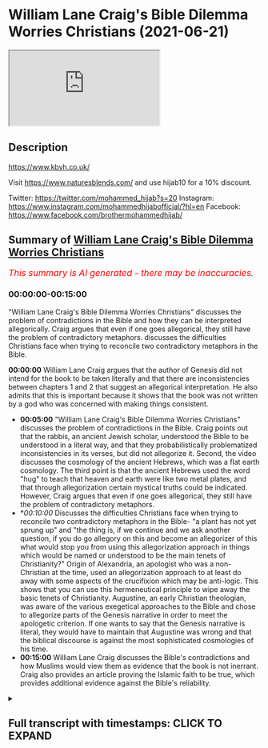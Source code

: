 # William Lane Craig's Bible Dilemma Worries Christians (2021-06-21)

<iframe loading='lazy' allow='autoplay' src='https://www.youtube.com/embed/d3uKsG31xWI'></iframe>

## Description

https://www.kbyh.co.uk/

Visit https://www.naturesblends.com/ and use hijab10 for a 10% discount. 

Twitter: https://twitter.com/mohammed_hijab?s=20
Instagram: https://www.instagram.com/mohammedhijabofficial/?hl=en
Facebook: https://www.facebook.com/brothermohammedhijab/

## Summary of [William Lane Craig's Bible Dilemma Worries Christians](https://www.youtube.com/watch?v=d3uKsG31xWI)


*<span style="color:red; font-size:125%">This summary is AI generated - there may be inaccuracies</span>. [](/)*

### <a onclick="modifyYTiframeseektime('0')">00:00:00-00:15:00</a>

 "William Lane Craig's Bible Dilemma Worries Christians" discusses the problem of contradictions in the Bible and how they can be interpreted allegorically. Craig argues that even if one goes allegorical, they still have the problem of contradictory metaphors.  discusses the difficulties Christians face when trying to reconcile two contradictory metaphors in the Bible.

**<a onclick="modifyYTiframeseektime('0')">00:00:00</a>** William Lane Craig argues that the author of Genesis did not intend for the book to be taken literally and that there are inconsistencies between chapters 1 and 2 that suggest an allegorical interpretation. He also admits that this is important because it shows that the book was not written by a god who was concerned with making things consistent.
* **<a onclick="modifyYTiframeseektime('300')">00:05:00</a>**  "William Lane Craig's Bible Dilemma Worries Christians" discusses the problem of contradictions in the Bible. Craig points out that the rabbis, an ancient Jewish scholar, understood the Bible to be understood in a literal way, and that they probabilistically problematized inconsistencies in its verses, but did not allegorize it. Second, the video discusses the cosmology of the ancient Hebrews, which was a flat earth cosmology. The third point is that the ancient Hebrews used the word "hug" to teach that heaven and earth were like two metal plates, and that through allegorization certain mystical truths could be indicated. However, Craig argues that even if one goes allegorical, they still have the problem of contradictory metaphors.
* **<a onclick="modifyYTiframeseektime('600')">00:10:00</a>* Discusses the difficulties Christians face when trying to reconcile two contradictory metaphors in the Bible- "a plant has not yet sprung up" and "the thing is, if we continue and we ask another question, if you do go allegory on this and become an allegorizer of this what would stop you from using this allegorization approach in things which would be named or understood to be the main tenets of Christianity?" Origin of Alexandria, an apologist who was a non-Christian at the time, used an allegorization approach to at least do away with some aspects of the crucifixion which may be anti-logic. This shows that you can use this hermeneutical principle to wipe away the basic tenets of Christianity. Augustine, an early Christian theologian, was aware of the various exegetical approaches to the Bible and chose to allegorize parts of the Genesis narrative in order to meet the apologetic criterion. If one wants to say that the Genesis narrative is literal, they would have to maintain that Augustine was wrong and that the biblical discourse is against the most sophisticated cosmologies of his time.
* **<a onclick="modifyYTiframeseektime('900')">00:15:00</a>**  William Lane Craig discusses the Bible's contradictions and how Muslims would view them as evidence that the book is not inerrant. Craig also provides an article proving the Islamic faith to be true, which provides additional evidence against the Bible's reliability.

<details><summary><h2>Full transcript with timestamps: CLICK TO EXPAND</h2></summary>

<a onclick="modifyYTiframeseektime('0')">0:00:00</a> you've got two options option one go  
<a onclick="modifyYTiframeseektime('3')">0:00:03</a> literal  
<a onclick="modifyYTiframeseektime('4')">0:00:04</a> and then this is completely against  
<a onclick="modifyYTiframeseektime('6')">0:00:06</a> science as william lane craig himself  
<a onclick="modifyYTiframeseektime('8')">0:00:08</a> knows  
<a onclick="modifyYTiframeseektime('9')">0:00:09</a> because you'd have to say that the  
<a onclick="modifyYTiframeseektime('10')">0:00:10</a> universe was created in six 24-hour days  
<a onclick="modifyYTiframeseektime('12')">0:00:12</a> and that is six thousand years old  
<a onclick="modifyYTiframeseektime('14')">0:00:14</a> or you go allegorical and if you go  
<a onclick="modifyYTiframeseektime('16')">0:00:16</a> allegorical you've still got the problem  
<a onclick="modifyYTiframeseektime('18')">0:00:18</a> of contradictory metaphors  
<a onclick="modifyYTiframeseektime('25')">0:00:25</a> it's the hijab 10 discount code for 10  
<a onclick="modifyYTiframeseektime('28')">0:00:28</a> discount on a wide range of products  
<a onclick="modifyYTiframeseektime('30')">0:00:30</a> including premium ethiopian black seed  
<a onclick="modifyYTiframeseektime('33')">0:00:33</a> products  
<a onclick="modifyYTiframeseektime('35')">0:00:35</a> how are you guys doing today i'm going  
<a onclick="modifyYTiframeseektime('37')">0:00:37</a> to be refuting william lane craig  
<a onclick="modifyYTiframeseektime('39')">0:00:39</a> dr william lane craig is a premier  
<a onclick="modifyYTiframeseektime('42')">0:00:42</a> season debate and apologists in the  
<a onclick="modifyYTiframeseektime('44')">0:00:44</a> christian world a scholar somebody who's  
<a onclick="modifyYTiframeseektime('46')">0:00:46</a> gone through the academic group  
<a onclick="modifyYTiframeseektime('47')">0:00:47</a> published many books  
<a onclick="modifyYTiframeseektime('48')">0:00:48</a> many many books in fact is almost uh 70  
<a onclick="modifyYTiframeseektime('51')">0:00:51</a> years old i think if not  
<a onclick="modifyYTiframeseektime('53')">0:00:53</a> he has passed that age so he's almost  
<a onclick="modifyYTiframeseektime('54')">0:00:54</a> double my age as somebody who's debated  
<a onclick="modifyYTiframeseektime('57')">0:00:57</a> some prominent figures from the atheist  
<a onclick="modifyYTiframeseektime('58')">0:00:58</a> community from even within his own  
<a onclick="modifyYTiframeseektime('60')">0:01:00</a> christian community and someone who  
<a onclick="modifyYTiframeseektime('62')">0:01:02</a> contributes and has done so  
<a onclick="modifyYTiframeseektime('64')">0:01:04</a> to the public discourse for i don't know  
<a onclick="modifyYTiframeseektime('67')">0:01:07</a> the last 30 40 years  
<a onclick="modifyYTiframeseektime('69')">0:01:09</a> what i'm going to be refuting him on is  
<a onclick="modifyYTiframeseektime('71')">0:01:11</a> his stance  
<a onclick="modifyYTiframeseektime('72')">0:01:12</a> on this genesis narrative in particular  
<a onclick="modifyYTiframeseektime('75')">0:01:15</a> and what he thinks  
<a onclick="modifyYTiframeseektime('76')">0:01:16</a> of it first of all let's take a look at  
<a onclick="modifyYTiframeseektime('78')">0:01:18</a> what he says in response to a question  
<a onclick="modifyYTiframeseektime('80')">0:01:20</a> that somebody asks from the audience and  
<a onclick="modifyYTiframeseektime('82')">0:01:22</a> then come back and comment on this  
<a onclick="modifyYTiframeseektime('83')">0:01:23</a> the first one the bible says god created  
<a onclick="modifyYTiframeseektime('87')">0:01:27</a> the earth  
<a onclick="modifyYTiframeseektime('88')">0:01:28</a> in seven days how does the big bang  
<a onclick="modifyYTiframeseektime('91')">0:01:31</a> theory fit  
<a onclick="modifyYTiframeseektime('92')">0:01:32</a> into this the big bang theory would be  
<a onclick="modifyYTiframeseektime('95')">0:01:35</a> incompatible with a literalistic  
<a onclick="modifyYTiframeseektime('99')">0:01:39</a> interpretation of genesis chapter 1. an  
<a onclick="modifyYTiframeseektime('101')">0:01:41</a> interpretation that  
<a onclick="modifyYTiframeseektime('103')">0:01:43</a> takes the days to be consecutive 24-hour  
<a onclick="modifyYTiframeseektime('106')">0:01:46</a> periods of time  
<a onclick="modifyYTiframeseektime('108')">0:01:48</a> however since the time of the church  
<a onclick="modifyYTiframeseektime('110')">0:01:50</a> fathers such as augustine  
<a onclick="modifyYTiframeseektime('113')">0:01:53</a> up until the present century most  
<a onclick="modifyYTiframeseektime('116')">0:01:56</a> biblical scholars  
<a onclick="modifyYTiframeseektime('117')">0:01:57</a> don't adopt that sort of literalistic  
<a onclick="modifyYTiframeseektime('120')">0:02:00</a> interpretation of the opening chapter  
<a onclick="modifyYTiframeseektime('122')">0:02:02</a> of genesis and i say that not on the  
<a onclick="modifyYTiframeseektime('125')">0:02:05</a> basis of modern science but on the basis  
<a onclick="modifyYTiframeseektime('128')">0:02:08</a> of the text itself there are indications  
<a onclick="modifyYTiframeseektime('130')">0:02:10</a> in the text itself that the author  
<a onclick="modifyYTiframeseektime('133')">0:02:13</a> didn't intend this to be taken in a sort  
<a onclick="modifyYTiframeseektime('135')">0:02:15</a> of wooden literalistic  
<a onclick="modifyYTiframeseektime('136')">0:02:16</a> way and so someone like saint augustine  
<a onclick="modifyYTiframeseektime('139')">0:02:19</a> for example  
<a onclick="modifyYTiframeseektime('140')">0:02:20</a> knew nothing of modern cosmology or  
<a onclick="modifyYTiframeseektime('142')">0:02:22</a> geology  
<a onclick="modifyYTiframeseektime('143')">0:02:23</a> um but didn't take this in a  
<a onclick="modifyYTiframeseektime('145')">0:02:25</a> literalistic way and i  
<a onclick="modifyYTiframeseektime('146')">0:02:26</a> i think that that is correct i would say  
<a onclick="modifyYTiframeseektime('149')">0:02:29</a> that  
<a onclick="modifyYTiframeseektime('150')">0:02:30</a> there are many different non-literal  
<a onclick="modifyYTiframeseektime('154')">0:02:34</a> ways of construing genesis 1 that are  
<a onclick="modifyYTiframeseektime('156')">0:02:36</a> open to biblically  
<a onclick="modifyYTiframeseektime('158')">0:02:38</a> faithful christians today and that are  
<a onclick="modifyYTiframeseektime('160')">0:02:40</a> wholly consistent and consonant with the  
<a onclick="modifyYTiframeseektime('163')">0:02:43</a> data of modern cosmology so as you can  
<a onclick="modifyYTiframeseektime('165')">0:02:45</a> see there  
<a onclick="modifyYTiframeseektime('166')">0:02:46</a> what we saw is william lynn craig  
<a onclick="modifyYTiframeseektime('168')">0:02:48</a> answering the question very frankly  
<a onclick="modifyYTiframeseektime('170')">0:02:50</a> he thinks that the approach that should  
<a onclick="modifyYTiframeseektime('172')">0:02:52</a> be applied  
<a onclick="modifyYTiframeseektime('173')">0:02:53</a> the hermeneutical approach is an  
<a onclick="modifyYTiframeseektime('174')">0:02:54</a> allegorical um or  
<a onclick="modifyYTiframeseektime('176')">0:02:56</a> allegorizing approach to the genesis  
<a onclick="modifyYTiframeseektime('178')">0:02:58</a> narrative or the creation narrative in  
<a onclick="modifyYTiframeseektime('180')">0:03:00</a> particular  
<a onclick="modifyYTiframeseektime('181')">0:03:01</a> when i looked into his website this is  
<a onclick="modifyYTiframeseektime('183')">0:03:03</a> what he had to say  
<a onclick="modifyYTiframeseektime('185')">0:03:05</a> as the reason why he does so this is  
<a onclick="modifyYTiframeseektime('188')">0:03:08</a> what he says he says  
<a onclick="modifyYTiframeseektime('188')">0:03:08</a> the author of genesis seems utterly  
<a onclick="modifyYTiframeseektime('191')">0:03:11</a> unconcerned  
<a onclick="modifyYTiframeseektime('192')">0:03:12</a> to iron out the inconsistencies between  
<a onclick="modifyYTiframeseektime('195')">0:03:15</a> chapter one and chapter two  
<a onclick="modifyYTiframeseektime('197')">0:03:17</a> that commentators have struggled with  
<a onclick="modifyYTiframeseektime('199')">0:03:19</a> for centuries  
<a onclick="modifyYTiframeseektime('200')">0:03:20</a> he does not seem to care that they're  
<a onclick="modifyYTiframeseektime('202')">0:03:22</a> inconsistent  
<a onclick="modifyYTiframeseektime('204')">0:03:24</a> an attitude suggestive of an intended  
<a onclick="modifyYTiframeseektime('207')">0:03:27</a> non-literal interpretation when he goes  
<a onclick="modifyYTiframeseektime('210')">0:03:30</a> on to  
<a onclick="modifyYTiframeseektime('211')">0:03:31</a> explain why he speaks about the fact  
<a onclick="modifyYTiframeseektime('214')">0:03:34</a> that in genesis chapter 1 that  
<a onclick="modifyYTiframeseektime('218')">0:03:38</a> you know the the plant had been created  
<a onclick="modifyYTiframeseektime('220')">0:03:40</a> on the the third day  
<a onclick="modifyYTiframeseektime('222')">0:03:42</a> in genesis chapter 1 verse number 14 or  
<a onclick="modifyYTiframeseektime('225')">0:03:45</a> verse number 12  
<a onclick="modifyYTiframeseektime('226')">0:03:46</a> and in genesis chapter 2 verse number 5  
<a onclick="modifyYTiframeseektime('229')">0:03:49</a> that no plant has sprung up yet  
<a onclick="modifyYTiframeseektime('232')">0:03:52</a> so he admits this is so telling and this  
<a onclick="modifyYTiframeseektime('234')">0:03:54</a> is extremely important  
<a onclick="modifyYTiframeseektime('237')">0:03:57</a> william lane craig one of the premier  
<a onclick="modifyYTiframeseektime('239')">0:03:59</a> apologists and scholars of the christian  
<a onclick="modifyYTiframeseektime('241')">0:04:01</a> world  
<a onclick="modifyYTiframeseektime('242')">0:04:02</a> admits candidly to one of the people  
<a onclick="modifyYTiframeseektime('244')">0:04:04</a> that are asking him  
<a onclick="modifyYTiframeseektime('246')">0:04:06</a> that there are contradictions in the  
<a onclick="modifyYTiframeseektime('248')">0:04:08</a> bible he admits that because of those  
<a onclick="modifyYTiframeseektime('251')">0:04:11</a> inconsistencies and contradictions that  
<a onclick="modifyYTiframeseektime('253')">0:04:13</a> there must be an allegorization  
<a onclick="modifyYTiframeseektime('256')">0:04:16</a> approach that is applied hermeneutically  
<a onclick="modifyYTiframeseektime('258')">0:04:18</a> to  
<a onclick="modifyYTiframeseektime('259')">0:04:19</a> the genesis creation story this is  
<a onclick="modifyYTiframeseektime('262')">0:04:22</a> extremely  
<a onclick="modifyYTiframeseektime('263')">0:04:23</a> important why because not just the fact  
<a onclick="modifyYTiframeseektime('266')">0:04:26</a> that it's mentioned in the quran  
<a onclick="modifyYTiframeseektime('268')">0:04:28</a> that if this book had been other from  
<a onclick="modifyYTiframeseektime('270')">0:04:30</a> other than god that would have been  
<a onclick="modifyYTiframeseektime('272')">0:04:32</a> left and kathira they would have found  
<a onclick="modifyYTiframeseektime('274')">0:04:34</a> in it many inconsistencies  
<a onclick="modifyYTiframeseektime('276')">0:04:36</a> but just a logical principle that if  
<a onclick="modifyYTiframeseektime('279')">0:04:39</a> something is true it has to fulfill  
<a onclick="modifyYTiframeseektime('282')">0:04:42</a> the basic criterion of consistency now  
<a onclick="modifyYTiframeseektime('285')">0:04:45</a> that is depending on or even if  
<a onclick="modifyYTiframeseektime('288')">0:04:48</a> one is depending on a coherentist  
<a onclick="modifyYTiframeseektime('291')">0:04:51</a> understanding of truth  
<a onclick="modifyYTiframeseektime('292')">0:04:52</a> and not necessarily a correspondence  
<a onclick="modifyYTiframeseektime('295')">0:04:55</a> theory understanding  
<a onclick="modifyYTiframeseektime('296')">0:04:56</a> of truth where truth must correspond  
<a onclick="modifyYTiframeseektime('298')">0:04:58</a> with the objective world  
<a onclick="modifyYTiframeseektime('299')">0:04:59</a> because one could ask a very important  
<a onclick="modifyYTiframeseektime('301')">0:05:01</a> question the question  
<a onclick="modifyYTiframeseektime('303')">0:05:03</a> someone may want to ask is why would you  
<a onclick="modifyYTiframeseektime('306')">0:05:06</a> have  
<a onclick="modifyYTiframeseektime('307')">0:05:07</a> or what use would there be of a  
<a onclick="modifyYTiframeseektime('311')">0:05:11</a> contradictory set  
<a onclick="modifyYTiframeseektime('312')">0:05:12</a> of metaphors in the bible because  
<a onclick="modifyYTiframeseektime('315')">0:05:15</a> they're saying it's metaphorized but why  
<a onclick="modifyYTiframeseektime('317')">0:05:17</a> should you have any kind of  
<a onclick="modifyYTiframeseektime('318')">0:05:18</a> contradiction anyway even if you have  
<a onclick="modifyYTiframeseektime('321')">0:05:21</a> metaphors that contradict each other  
<a onclick="modifyYTiframeseektime('323')">0:05:23</a> what function do they serve and does  
<a onclick="modifyYTiframeseektime('326')">0:05:26</a> this not  
<a onclick="modifyYTiframeseektime('327')">0:05:27</a> not meet unfortunately the basic  
<a onclick="modifyYTiframeseektime('330')">0:05:30</a> criterion for truth in so much as  
<a onclick="modifyYTiframeseektime('333')">0:05:33</a> it is inconsistent so this is the first  
<a onclick="modifyYTiframeseektime('336')">0:05:36</a> thing that you have a real hermeneutical  
<a onclick="modifyYTiframeseektime('338')">0:05:38</a> problem  
<a onclick="modifyYTiframeseektime('339')">0:05:39</a> on your hand the second thing which is  
<a onclick="modifyYTiframeseektime('341')">0:05:41</a> extremely  
<a onclick="modifyYTiframeseektime('342')">0:05:42</a> important is the fact that he stated  
<a onclick="modifyYTiframeseektime('345')">0:05:45</a> that the church fathers  
<a onclick="modifyYTiframeseektime('347')">0:05:47</a> the church fathers were allegorists  
<a onclick="modifyYTiframeseektime('351')">0:05:51</a> in the same way well if you really think  
<a onclick="modifyYTiframeseektime('354')">0:05:54</a> about it  
<a onclick="modifyYTiframeseektime('354')">0:05:54</a> you had an ecumenical writer or an  
<a onclick="modifyYTiframeseektime('357')">0:05:57</a> ecclesiastic writer origin of alexandria  
<a onclick="modifyYTiframeseektime('359')">0:05:59</a> who was very clear  
<a onclick="modifyYTiframeseektime('360')">0:06:00</a> in his allegorizing of these narratives  
<a onclick="modifyYTiframeseektime('364')">0:06:04</a> but the question is  
<a onclick="modifyYTiframeseektime('365')">0:06:05</a> why did he allegorize these narratives  
<a onclick="modifyYTiframeseektime('367')">0:06:07</a> and very similar for the to the reason  
<a onclick="modifyYTiframeseektime('369')">0:06:09</a> that craig employs he allegorized it  
<a onclick="modifyYTiframeseektime('372')">0:06:12</a> because  
<a onclick="modifyYTiframeseektime('373')">0:06:13</a> it was unintelligible if understood  
<a onclick="modifyYTiframeseektime('375')">0:06:15</a> literally  
<a onclick="modifyYTiframeseektime('377')">0:06:17</a> so before i get to that i want to take  
<a onclick="modifyYTiframeseektime('380')">0:06:20</a> one step back  
<a onclick="modifyYTiframeseektime('381')">0:06:21</a> and i will be quoting lots of  
<a onclick="modifyYTiframeseektime('383')">0:06:23</a> information here to prove these points  
<a onclick="modifyYTiframeseektime('386')">0:06:26</a> the first thing is the rabbis  
<a onclick="modifyYTiframeseektime('389')">0:06:29</a> in the what you call the mid rashem the  
<a onclick="modifyYTiframeseektime('391')">0:06:31</a> tafseer the exegesis of the bible they  
<a onclick="modifyYTiframeseektime('394')">0:06:34</a> all understood this  
<a onclick="modifyYTiframeseektime('395')">0:06:35</a> the bible to be understood in a literal  
<a onclick="modifyYTiframeseektime('397')">0:06:37</a> way i'm reading for example  
<a onclick="modifyYTiframeseektime('400')">0:06:40</a> this is the midrashim okay  
<a onclick="modifyYTiframeseektime('403')">0:06:43</a> and so this is what's mentioned in the  
<a onclick="modifyYTiframeseektime('404')">0:06:44</a> midrashim it was taught the light  
<a onclick="modifyYTiframeseektime('407')">0:06:47</a> which was created in the six days of  
<a onclick="modifyYTiframeseektime('409')">0:06:49</a> creation cannot illumine  
<a onclick="modifyYTiframeseektime('411')">0:06:51</a> by day because it would because it would  
<a onclick="modifyYTiframeseektime('413')">0:06:53</a> eclipse the light of the sun  
<a onclick="modifyYTiframeseektime('415')">0:06:55</a> nor by night because it was created only  
<a onclick="modifyYTiframeseektime('417')">0:06:57</a> to illumine by the day  
<a onclick="modifyYTiframeseektime('418')">0:06:58</a> then where is it is it stored up for the  
<a onclick="modifyYTiframeseektime('421')">0:07:01</a> righteous in the messianic future as  
<a onclick="modifyYTiframeseektime('423')">0:07:03</a> says moreover the light of the moon  
<a onclick="modifyYTiframeseektime('425')">0:07:05</a> shall be the light of the sun  
<a onclick="modifyYTiframeseektime('426')">0:07:06</a> and the light of the sun shall be  
<a onclick="modifyYTiframeseektime('428')">0:07:08</a> seven-fold the light of the days  
<a onclick="modifyYTiframeseektime('430')">0:07:10</a> and this is uh in isaiah chapter 30  
<a onclick="modifyYTiframeseektime('433')">0:07:13</a> verse number 26  
<a onclick="modifyYTiframeseektime('434')">0:07:14</a> and then the person who's executing this  
<a onclick="modifyYTiframeseektime('437')">0:07:17</a> who's a rabbi he says seven surely there  
<a onclick="modifyYTiframeseektime('439')">0:07:19</a> were only three since the libernaries  
<a onclick="modifyYTiframeseektime('440')">0:07:20</a> were created on the fourth day  
<a onclick="modifyYTiframeseektime('442')">0:07:22</a> so they problematized the  
<a onclick="modifyYTiframeseektime('444')">0:07:24</a> inconsistencies that were in the bible  
<a onclick="modifyYTiframeseektime('447')">0:07:27</a> but they did not allegorize the biblical  
<a onclick="modifyYTiframeseektime('450')">0:07:30</a> text  
<a onclick="modifyYTiframeseektime('451')">0:07:31</a> something different to what william lane  
<a onclick="modifyYTiframeseektime('453')">0:07:33</a> craig did okay this is very important  
<a onclick="modifyYTiframeseektime('455')">0:07:35</a> they prob  
<a onclick="modifyYTiframeseektime('455')">0:07:35</a> they problematized it but they did not  
<a onclick="modifyYTiframeseektime('457')">0:07:37</a> allegorize it  
<a onclick="modifyYTiframeseektime('459')">0:07:39</a> the second thing is this is their  
<a onclick="modifyYTiframeseektime('460')">0:07:40</a> cosmology the rabbi's cosmology in the  
<a onclick="modifyYTiframeseektime('463')">0:07:43</a> exegesis  
<a onclick="modifyYTiframeseektime('464')">0:07:44</a> they say the thickness of the firmament  
<a onclick="modifyYTiframeseektime('466')">0:07:46</a> equals that of the earth  
<a onclick="modifyYTiframeseektime('468')">0:07:48</a> compare it it is he that sitteth above  
<a onclick="modifyYTiframeseektime('472')">0:07:52</a> the circle of the earth isaiah 40  
<a onclick="modifyYTiframeseektime('475')">0:07:55</a> 22 and he walketh in the circuit of the  
<a onclick="modifyYTiframeseektime('478')">0:07:58</a> heaven  
<a onclick="modifyYTiframeseektime('479')">0:07:59</a> job chapter 22 verse 14 the use of  
<a onclick="modifyYTiframeseektime('482')">0:08:02</a> hug in both verses teaches us they are  
<a onclick="modifyYTiframeseektime('484')">0:08:04</a> like so this is how the rabbis  
<a onclick="modifyYTiframeseektime('486')">0:08:06</a> understood it  
<a onclick="modifyYTiframeseektime('487')">0:08:07</a> this is one of the main  
<a onclick="modifyYTiframeseektime('491')">0:08:11</a> exegetes of the old testament a jewish  
<a onclick="modifyYTiframeseektime('493')">0:08:13</a> exegete of course  
<a onclick="modifyYTiframeseektime('495')">0:08:15</a> said in hanina's name  
<a onclick="modifyYTiframeseektime('498')">0:08:18</a> it is as thick as a metal plate all  
<a onclick="modifyYTiframeseektime('501')">0:08:21</a> right so these are like two metal thick  
<a onclick="modifyYTiframeseektime('502')">0:08:22</a> plates obviously this shows that their  
<a onclick="modifyYTiframeseektime('504')">0:08:24</a> cosmology was a flat earth cosmology  
<a onclick="modifyYTiframeseektime('506')">0:08:26</a> and that they were two like a sandwich  
<a onclick="modifyYTiframeseektime('509')">0:08:29</a> you know the heavens and the earth acted  
<a onclick="modifyYTiframeseektime('511')">0:08:31</a> like a sandwich  
<a onclick="modifyYTiframeseektime('513')">0:08:33</a> okay two thick plates above each other  
<a onclick="modifyYTiframeseektime('518')">0:08:38</a> like two fingers they say in thickness  
<a onclick="modifyYTiframeseektime('520')">0:08:40</a> so this clearly cannot mean  
<a onclick="modifyYTiframeseektime('522')">0:08:42</a> that the earth is round as some have  
<a onclick="modifyYTiframeseektime('525')">0:08:45</a> tried to use  
<a onclick="modifyYTiframeseektime('526')">0:08:46</a> uh isaiah 40 22 to indicate  
<a onclick="modifyYTiframeseektime('530')">0:08:50</a> now what origin as we mentioned before  
<a onclick="modifyYTiframeseektime('533')">0:08:53</a> mentions  
<a onclick="modifyYTiframeseektime('534')">0:08:54</a> is he mentions the same thing so he  
<a onclick="modifyYTiframeseektime('536')">0:08:56</a> problematizes  
<a onclick="modifyYTiframeseektime('538')">0:08:58</a> the inconsistencies in the verses but he  
<a onclick="modifyYTiframeseektime('540')">0:09:00</a> doesn't just stop there he allegorizes  
<a onclick="modifyYTiframeseektime('542')">0:09:02</a> it as a result of that problematization  
<a onclick="modifyYTiframeseektime('544')">0:09:04</a> so it says now what man of intelligence  
<a onclick="modifyYTiframeseektime('546')">0:09:06</a> will believe that the first the second  
<a onclick="modifyYTiframeseektime('547')">0:09:07</a> and the third day existed the evening in  
<a onclick="modifyYTiframeseektime('549')">0:09:09</a> the morning existed without the sun the  
<a onclick="modifyYTiframeseektime('551')">0:09:11</a> moon and the stars  
<a onclick="modifyYTiframeseektime('552')">0:09:12</a> and the first day if we may so call it  
<a onclick="modifyYTiframeseektime('555')">0:09:15</a> was even without heaven i do not think  
<a onclick="modifyYTiframeseektime('559')">0:09:19</a> anyone will doubt that these things are  
<a onclick="modifyYTiframeseektime('560')">0:09:20</a> made by scripture in a figurative manner  
<a onclick="modifyYTiframeseektime('563')">0:09:23</a> in order  
<a onclick="modifyYTiframeseektime('564')">0:09:24</a> that through them certain mystical  
<a onclick="modifyYTiframeseektime('566')">0:09:26</a> truths may be indicated  
<a onclick="modifyYTiframeseektime('567')">0:09:27</a> of course now the problem is you've got  
<a onclick="modifyYTiframeseektime('570')">0:09:30</a> two  
<a onclick="modifyYTiframeseektime('571')">0:09:31</a> options option one go literal and then  
<a onclick="modifyYTiframeseektime('574')">0:09:34</a> this is completely against science as  
<a onclick="modifyYTiframeseektime('576')">0:09:36</a> william lane craig himself knows  
<a onclick="modifyYTiframeseektime('578')">0:09:38</a> because you'd have to say that the  
<a onclick="modifyYTiframeseektime('579')">0:09:39</a> universe was created in six 24-hour days  
<a onclick="modifyYTiframeseektime('582')">0:09:42</a> and that is six thousand years old  
<a onclick="modifyYTiframeseektime('584')">0:09:44</a> or you go allegorical and if you go  
<a onclick="modifyYTiframeseektime('586')">0:09:46</a> allegorical  
<a onclick="modifyYTiframeseektime('587')">0:09:47</a> you've still got the problem of  
<a onclick="modifyYTiframeseektime('588')">0:09:48</a> contradictory metaphors the like of  
<a onclick="modifyYTiframeseektime('590')">0:09:50</a> which  
<a onclick="modifyYTiframeseektime('591')">0:09:51</a> was described by me beforehand namely  
<a onclick="modifyYTiframeseektime('594')">0:09:54</a> that you have the fact that the plants  
<a onclick="modifyYTiframeseektime('596')">0:09:56</a> were created for example in the  
<a onclick="modifyYTiframeseektime('598')">0:09:58</a> in the third day and in genesis chapter  
<a onclick="modifyYTiframeseektime('600')">0:10:00</a> two verse five no  
<a onclick="modifyYTiframeseektime('601')">0:10:01</a> plant has sprung up yet so you still  
<a onclick="modifyYTiframeseektime('603')">0:10:03</a> have these contradictory metaphors  
<a onclick="modifyYTiframeseektime('605')">0:10:05</a> now the thing is if we continue and we  
<a onclick="modifyYTiframeseektime('607')">0:10:07</a> ask another question  
<a onclick="modifyYTiframeseektime('610')">0:10:10</a> if you do go allegory on this and become  
<a onclick="modifyYTiframeseektime('613')">0:10:13</a> an allegorizer of this what would stop  
<a onclick="modifyYTiframeseektime('616')">0:10:16</a> you  
<a onclick="modifyYTiframeseektime('617')">0:10:17</a> from using this allegorization approach  
<a onclick="modifyYTiframeseektime('619')">0:10:19</a> in things which would be named or  
<a onclick="modifyYTiframeseektime('621')">0:10:21</a> understood to be  
<a onclick="modifyYTiframeseektime('622')">0:10:22</a> the main tenets of christianity so look  
<a onclick="modifyYTiframeseektime('626')">0:10:26</a> at what  
<a onclick="modifyYTiframeseektime('627')">0:10:27</a> origin of alexandria replied or how he  
<a onclick="modifyYTiframeseektime('629')">0:10:29</a> replied  
<a onclick="modifyYTiframeseektime('631')">0:10:31</a> when he was asked about  
<a onclick="modifyYTiframeseektime('634')">0:10:34</a> the crucifixion by celsus an apologist  
<a onclick="modifyYTiframeseektime('636')">0:10:36</a> who was a non-christian at the time he  
<a onclick="modifyYTiframeseektime('638')">0:10:38</a> said the events recorded to have  
<a onclick="modifyYTiframeseektime('639')">0:10:39</a> happened to jesus do not  
<a onclick="modifyYTiframeseektime('641')">0:10:41</a> possess the full view of the truth in  
<a onclick="modifyYTiframeseektime('643')">0:10:43</a> the mere letter and history for each  
<a onclick="modifyYTiframeseektime('645')">0:10:45</a> recorded event is shown to be a symbol  
<a onclick="modifyYTiframeseektime('647')">0:10:47</a> of something else  
<a onclick="modifyYTiframeseektime('648')">0:10:48</a> by those who read the scripture more  
<a onclick="modifyYTiframeseektime('650')">0:10:50</a> intelligently  
<a onclick="modifyYTiframeseektime('651')">0:10:51</a> so because celsius was interrogating him  
<a onclick="modifyYTiframeseektime('654')">0:10:54</a> on how could it be the case that a god  
<a onclick="modifyYTiframeseektime('656')">0:10:56</a> can die on a cross  
<a onclick="modifyYTiframeseektime('658')">0:10:58</a> if he's so powerful origin of alexandria  
<a onclick="modifyYTiframeseektime('661')">0:11:01</a> used an allegorization approach to at  
<a onclick="modifyYTiframeseektime('664')">0:11:04</a> least do away with some aspects of the  
<a onclick="modifyYTiframeseektime('666')">0:11:06</a> crucifixion  
<a onclick="modifyYTiframeseektime('667')">0:11:07</a> which may be anti-logic and this shows  
<a onclick="modifyYTiframeseektime('670')">0:11:10</a> you  
<a onclick="modifyYTiframeseektime('670')">0:11:10</a> that you can use this hermeneutical  
<a onclick="modifyYTiframeseektime('672')">0:11:12</a> principle to  
<a onclick="modifyYTiframeseektime('674')">0:11:14</a> wipe away the basic tenets of  
<a onclick="modifyYTiframeseektime('676')">0:11:16</a> christianity  
<a onclick="modifyYTiframeseektime('678')">0:11:18</a> so he mentions william lane craig  
<a onclick="modifyYTiframeseektime('680')">0:11:20</a> mentions  
<a onclick="modifyYTiframeseektime('682')">0:11:22</a> that augustine okay he allegorizes the  
<a onclick="modifyYTiframeseektime('685')">0:11:25</a> bible  
<a onclick="modifyYTiframeseektime('686')">0:11:26</a> and he mentions the church fathers and  
<a onclick="modifyYTiframeseektime('688')">0:11:28</a> this is actually deceptive type of  
<a onclick="modifyYTiframeseektime('690')">0:11:30</a> academics  
<a onclick="modifyYTiframeseektime('690')">0:11:30</a> because it's not the case that the  
<a onclick="modifyYTiframeseektime('692')">0:11:32</a> church fathers by and large  
<a onclick="modifyYTiframeseektime('694')">0:11:34</a> that they did this theodore and diodor  
<a onclick="modifyYTiframeseektime('698')">0:11:38</a> they saw that the um  
<a onclick="modifyYTiframeseektime('703')">0:11:43</a> that the interpretations of the bible in  
<a onclick="modifyYTiframeseektime('705')">0:11:45</a> genesis should be read literally  
<a onclick="modifyYTiframeseektime('708')">0:11:48</a> for example eusebius  
<a onclick="modifyYTiframeseektime('711')">0:11:51</a> john of christos jerome  
<a onclick="modifyYTiframeseektime('715')">0:11:55</a> and others who have we still have their  
<a onclick="modifyYTiframeseektime('718')">0:11:58</a> kind of  
<a onclick="modifyYTiframeseektime('719')">0:11:59</a> writings on their attitudes towards  
<a onclick="modifyYTiframeseektime('721')">0:12:01</a> origin especially in his allegorization  
<a onclick="modifyYTiframeseektime('723')">0:12:03</a> they didn't take the view of  
<a onclick="modifyYTiframeseektime('725')">0:12:05</a> allegorization so if you wanted to have  
<a onclick="modifyYTiframeseektime('726')">0:12:06</a> a general  
<a onclick="modifyYTiframeseektime('727')">0:12:07</a> and you wanted to have a rule the  
<a onclick="modifyYTiframeseektime('729')">0:12:09</a> general will be the literal  
<a onclick="modifyYTiframeseektime('730')">0:12:10</a> interpretation not just for  
<a onclick="modifyYTiframeseektime('732')">0:12:12</a> the rabbis who executed the bible but  
<a onclick="modifyYTiframeseektime('735')">0:12:15</a> also the bulk  
<a onclick="modifyYTiframeseektime('736')">0:12:16</a> of the church fathers who um  
<a onclick="modifyYTiframeseektime('739')">0:12:19</a> who exegeted the bible the rule would be  
<a onclick="modifyYTiframeseektime('742')">0:12:22</a> origin of alexandria who was not even  
<a onclick="modifyYTiframeseektime('745')">0:12:25</a> canonized in the church of the catholics  
<a onclick="modifyYTiframeseektime('747')">0:12:27</a> but having said that of course you have  
<a onclick="modifyYTiframeseektime('749')">0:12:29</a> a problem if you go with this  
<a onclick="modifyYTiframeseektime('750')">0:12:30</a> allegorization approach  
<a onclick="modifyYTiframeseektime('752')">0:12:32</a> or valid origin of alexandria then you  
<a onclick="modifyYTiframeseektime('754')">0:12:34</a> could be wiping away  
<a onclick="modifyYTiframeseektime('756')">0:12:36</a> the central tenets of christianity  
<a onclick="modifyYTiframeseektime('759')">0:12:39</a> why did august in the question is  
<a onclick="modifyYTiframeseektime('760')">0:12:40</a> because he mentions augustine why did  
<a onclick="modifyYTiframeseektime('763')">0:12:43</a> augustine why did he decide to  
<a onclick="modifyYTiframeseektime('767')">0:12:47</a> if he did because there's different  
<a onclick="modifyYTiframeseektime('769')">0:12:49</a> readings of it but let's assume that he  
<a onclick="modifyYTiframeseektime('771')">0:12:51</a> allegorized parts of the genesis  
<a onclick="modifyYTiframeseektime('773')">0:12:53</a> narrative though of course we must note  
<a onclick="modifyYTiframeseektime('774')">0:12:54</a> that he  
<a onclick="modifyYTiframeseektime('775')">0:12:55</a> named his book a literal interpretation  
<a onclick="modifyYTiframeseektime('777')">0:12:57</a> of genesis  
<a onclick="modifyYTiframeseektime('778')">0:12:58</a> and he had two such exegesis  
<a onclick="modifyYTiframeseektime('782')">0:13:02</a> why did he allegorize it so if we look  
<a onclick="modifyYTiframeseektime('783')">0:13:03</a> here there's something about the earth  
<a onclick="modifyYTiframeseektime('786')">0:13:06</a> the the heavens and other elements of  
<a onclick="modifyYTiframeseektime('787')">0:13:07</a> the world about the motion of the orbits  
<a onclick="modifyYTiframeseektime('789')">0:13:09</a> and stars  
<a onclick="modifyYTiframeseektime('790')">0:13:10</a> and even their size and relative  
<a onclick="modifyYTiframeseektime('791')">0:13:11</a> positions about the predictable eclipses  
<a onclick="modifyYTiframeseektime('793')">0:13:13</a> of the sun and the moon  
<a onclick="modifyYTiframeseektime('794')">0:13:14</a> now it's disgraceful and dangerous thing  
<a onclick="modifyYTiframeseektime('796')">0:13:16</a> for an infidel to hear a christian  
<a onclick="modifyYTiframeseektime('800')">0:13:20</a> presumably giving a meaning of the holy  
<a onclick="modifyYTiframeseektime('802')">0:13:22</a> scripture talking nonsense on these  
<a onclick="modifyYTiframeseektime('803')">0:13:23</a> topics  
<a onclick="modifyYTiframeseektime('804')">0:13:24</a> we should all um take all means to  
<a onclick="modifyYTiframeseektime('807')">0:13:27</a> prevent such an embarrassing situation  
<a onclick="modifyYTiframeseektime('809')">0:13:29</a> in which people  
<a onclick="modifyYTiframeseektime('810')">0:13:30</a> show up vast ignorance in christians and  
<a onclick="modifyYTiframeseektime('813')">0:13:33</a> laugh  
<a onclick="modifyYTiframeseektime('814')">0:13:34</a> to it it to scorn so he's doing it for  
<a onclick="modifyYTiframeseektime('817')">0:13:37</a> apologetic reason  
<a onclick="modifyYTiframeseektime('818')">0:13:38</a> reasons he was very aware of and this is  
<a onclick="modifyYTiframeseektime('821')">0:13:41</a> mentioned in david lindbergh's book on  
<a onclick="modifyYTiframeseektime('822')">0:13:42</a> these issues  
<a onclick="modifyYTiframeseektime('823')">0:13:43</a> he was very aware that the biblical  
<a onclick="modifyYTiframeseektime('826')">0:13:46</a> discourse was against the cosmologies  
<a onclick="modifyYTiframeseektime('828')">0:13:48</a> which were most respected and of course  
<a onclick="modifyYTiframeseektime('830')">0:13:50</a> he was aware of  
<a onclick="modifyYTiframeseektime('831')">0:13:51</a> aristotelian cosmologies and and  
<a onclick="modifyYTiframeseektime('833')">0:13:53</a> holistic cosmologies  
<a onclick="modifyYTiframeseektime('834')">0:13:54</a> and he's speaking about exegeting the  
<a onclick="modifyYTiframeseektime('836')">0:13:56</a> bible in a way  
<a onclick="modifyYTiframeseektime('838')">0:13:58</a> which is anti-cosmology of  
<a onclick="modifyYTiframeseektime('841')">0:14:01</a> whatever the most sophisticated  
<a onclick="modifyYTiframeseektime('842')">0:14:02</a> cosmologies were at that time and so the  
<a onclick="modifyYTiframeseektime('844')">0:14:04</a> reason why  
<a onclick="modifyYTiframeseektime('845')">0:14:05</a> he took the impetus if he did would be a  
<a onclick="modifyYTiframeseektime('848')">0:14:08</a> similar reason  
<a onclick="modifyYTiframeseektime('849')">0:14:09</a> that origen did in other words because  
<a onclick="modifyYTiframeseektime('851')">0:14:11</a> of the inconsistencies that he found of  
<a onclick="modifyYTiframeseektime('853')">0:14:13</a> the biblical discourse  
<a onclick="modifyYTiframeseektime('854')">0:14:14</a> and the external world and you can see  
<a onclick="modifyYTiframeseektime('857')">0:14:17</a> this again  
<a onclick="modifyYTiframeseektime('859')">0:14:19</a> in other places so really and truly here  
<a onclick="modifyYTiframeseektime('862')">0:14:22</a> i think  
<a onclick="modifyYTiframeseektime('863')">0:14:23</a> one can conclude it's a catch-22  
<a onclick="modifyYTiframeseektime('865')">0:14:25</a> situation or you can even call it  
<a onclick="modifyYTiframeseektime('867')">0:14:27</a> a hermeneutical dilemma if you want to  
<a onclick="modifyYTiframeseektime('870')">0:14:30</a> take the view of william lane craig that  
<a onclick="modifyYTiframeseektime('872')">0:14:32</a> the genesis narrative is allegory  
<a onclick="modifyYTiframeseektime('875')">0:14:35</a> then you must allow for at least the  
<a onclick="modifyYTiframeseektime('876')">0:14:36</a> possibility that this allegorization her  
<a onclick="modifyYTiframeseektime('879')">0:14:39</a> musical approach can be  
<a onclick="modifyYTiframeseektime('880')">0:14:40</a> applied to other more central tenants of  
<a onclick="modifyYTiframeseektime('883')">0:14:43</a> christianity including the crucifixion  
<a onclick="modifyYTiframeseektime('884')">0:14:44</a> of resurrection  
<a onclick="modifyYTiframeseektime('886')">0:14:46</a> this was the approach of at least origin  
<a onclick="modifyYTiframeseektime('889')">0:14:49</a> of alexandria who  
<a onclick="modifyYTiframeseektime('891')">0:14:51</a> allegorized large parts of central  
<a onclick="modifyYTiframeseektime('893')">0:14:53</a> doctrines in order to meet the  
<a onclick="modifyYTiframeseektime('895')">0:14:55</a> apologetic criterion  
<a onclick="modifyYTiframeseektime('897')">0:14:57</a> if one wants to say no in fact it's  
<a onclick="modifyYTiframeseektime('899')">0:14:59</a> literal then one will have to maintain  
<a onclick="modifyYTiframeseektime('901')">0:15:01</a> not only the contradictions  
<a onclick="modifyYTiframeseektime('903')">0:15:03</a> the internal ones but they'd have to say  
<a onclick="modifyYTiframeseektime('905')">0:15:05</a> that the universe is six thousand years  
<a onclick="modifyYTiframeseektime('906')">0:15:06</a> old  
<a onclick="modifyYTiframeseektime('907')">0:15:07</a> as per genesis chapter five and the  
<a onclick="modifyYTiframeseektime('909')">0:15:09</a> account of that and obviously the sixth  
<a onclick="modifyYTiframeseektime('910')">0:15:10</a> six 24-hour days  
<a onclick="modifyYTiframeseektime('912')">0:15:12</a> understanding in genesis chapter one  
<a onclick="modifyYTiframeseektime('916')">0:15:16</a> but in both cases you'd have to maintain  
<a onclick="modifyYTiframeseektime('918')">0:15:18</a> that there are contradictions in the  
<a onclick="modifyYTiframeseektime('919')">0:15:19</a> bible  
<a onclick="modifyYTiframeseektime('920')">0:15:20</a> and the muslim would say this why would  
<a onclick="modifyYTiframeseektime('922')">0:15:22</a> you believe a book with contradictions  
<a onclick="modifyYTiframeseektime('925')">0:15:25</a> is as simple as that  
<a onclick="modifyYTiframeseektime('926')">0:15:26</a> and why would you william lane craig who  
<a onclick="modifyYTiframeseektime('929')">0:15:29</a> is a premier christian  
<a onclick="modifyYTiframeseektime('930')">0:15:30</a> apologist and scholar of the christian  
<a onclick="modifyYTiframeseektime('932')">0:15:32</a> world candidly admit that your book is  
<a onclick="modifyYTiframeseektime('935')">0:15:35</a> erroneous  
<a onclick="modifyYTiframeseektime('936')">0:15:36</a> thereby admitting that it's not inerrant  
<a onclick="modifyYTiframeseektime('939')">0:15:39</a> which is one of the core doctrines of  
<a onclick="modifyYTiframeseektime('940')">0:15:40</a> the  
<a onclick="modifyYTiframeseektime('942')">0:15:42</a> evangelicals and christians more  
<a onclick="modifyYTiframeseektime('944')">0:15:44</a> christians  
<a onclick="modifyYTiframeseektime('945')">0:15:45</a> than just the evangelicals why would you  
<a onclick="modifyYTiframeseektime('947')">0:15:47</a> do this and continue believing in this  
<a onclick="modifyYTiframeseektime('949')">0:15:49</a> book as if  
<a onclick="modifyYTiframeseektime('950')">0:15:50</a> it is free from error why don't you seek  
<a onclick="modifyYTiframeseektime('954')">0:15:54</a> the truth  
<a onclick="modifyYTiframeseektime('955')">0:15:55</a> as your bible says and why would god be  
<a onclick="modifyYTiframeseektime('957')">0:15:57</a> the author of  
<a onclick="modifyYTiframeseektime('958')">0:15:58</a> confusion since the bible tells us that  
<a onclick="modifyYTiframeseektime('960')">0:16:00</a> god shall not be the author of confusion  
<a onclick="modifyYTiframeseektime('963')">0:16:03</a> how could god punish me for disbelieving  
<a onclick="modifyYTiframeseektime('965')">0:16:05</a> a book that is  
<a onclick="modifyYTiframeseektime('966')">0:16:06</a> fraught with contradictions in whatever  
<a onclick="modifyYTiframeseektime('969')">0:16:09</a> way you decide to interpret it  
<a onclick="modifyYTiframeseektime('970')">0:16:10</a> allegorical literal or otherwise i say  
<a onclick="modifyYTiframeseektime('974')">0:16:14</a> this is unfair  
<a onclick="modifyYTiframeseektime('975')">0:16:15</a> i say this is unjust and i say that  
<a onclick="modifyYTiframeseektime('978')">0:16:18</a> instead of this  
<a onclick="modifyYTiframeseektime('979')">0:16:19</a> one should be looking elsewhere for the  
<a onclick="modifyYTiframeseektime('981')">0:16:21</a> word of god  
<a onclick="modifyYTiframeseektime('983')">0:16:23</a> and if you want more information go to  
<a onclick="modifyYTiframeseektime('985')">0:16:25</a> kbih.co.uk  
<a onclick="modifyYTiframeseektime('986')">0:16:26</a> and download for free my article for the  
<a onclick="modifyYTiframeseektime('989')">0:16:29</a> proof of islam  
<a onclick="modifyYTiframeseektime('990')">0:16:30</a> and you will see some of the references  
<a onclick="modifyYTiframeseektime('992')">0:16:32</a> referred to in this video in the  
<a onclick="modifyYTiframeseektime('993')">0:16:33</a> description box  
<a onclick="modifyYTiframeseektime('995')">0:16:35</a> wassalamualaikum warahmatullahi  
</details>
